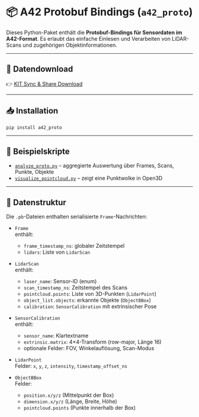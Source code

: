 # 📦 A42 Protobuf Bindings (`a42_proto`)

Dieses Python-Paket enthält die **Protobuf-Bindings für Sensordaten im A42-Format**. Es erlaubt das einfache Einlesen und Verarbeiten von LiDAR-Scans und zugehörigen Objektinformationen.

---

## 🔽 Datendownload

👉 [KIT Sync & Share Download](https://bwsyncandshare.kit.edu/s/6pLYbjB9Etxe3gY)

---

## 📥 Installation

```bash
pip install a42_proto
```

---

## 🧪 Beispielskripte

- [`analyze_proto.py`](https://github.com/HSE-VSV/DataReaderA42/blob/581dea222b6871f6ef4e66ad9e998c3d5a60af08/scripts/analyze_proto.py) – aggregierte Auswertung über Frames, Scans, Punkte, Objekte  
- [`visualize_pointcloud.py`](https://github.com/HSE-VSV/DataReaderA42/blob/581dea222b6871f6ef4e66ad9e998c3d5a60af08/scripts/visualize_pointcloud.py) – zeigt eine Punktwolke in Open3D

---

## 📄 Datenstruktur

Die `.pb`-Dateien enthalten serialisierte `Frame`-Nachrichten:

- `Frame`  
  enthält:  
  - `frame_timestamp_ns`: globaler Zeitstempel  
  - `lidars`: Liste von `LidarScan`

- `LidarScan`  
  enthält:  
  - `laser_name`: Sensor-ID (enum)  
  - `scan_timestamp_ns`: Zeitstempel des Scans  
  - `pointcloud.points`: Liste von 3D-Punkten (`LidarPoint`)  
  - `object_list.objects`: erkannte Objekte (`ObjectBBox`)  
  - `calibration`: `SensorCalibration` mit extrinsischer Pose

- `SensorCalibration`  
  enthält:  
  - `sensor_name`: Klartextname  
  - `extrinsic.matrix`: 4×4-Transform (row-major, Länge 16)  
  - optionale Felder: FOV, Winkelauflösung, Scan-Modus

- `LidarPoint`  
  Felder: `x`, `y`, `z`, `intensity`, `timestamp_offset_ns`

- `ObjectBBox`  
  Felder:  
  - `position.x/y/z` (Mittelpunkt der Box)  
  - `dimension.x/y/z` (Länge, Breite, Höhe)  
  - `pointcloud.points` (Punkte innerhalb der Box)
